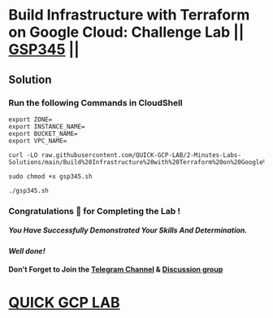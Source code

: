 # Build Infrastructure with Terraform on Google Cloud: Challenge Lab || [GSP345](https://www.cloudskillsboost.google/focuses/42740?parent=catalog) ||

## Solution

### Run the following Commands in CloudShell
```
export ZONE=
export INSTANCE_NAME=
export BUCKET_NAME=
export VPC_NAME=
```
```
curl -LO raw.githubusercontent.com/QUICK-GCP-LAB/2-Minutes-Labs-Solutions/main/Build%20Infrastructure%20with%20Terraform%20on%20Google%20Cloud%20Challenge%20Lab/gsp345.sh

sudo chmod +x gsp345.sh

./gsp345.sh
```

### Congratulations 🎉 for Completing the Lab !

##### *You Have Successfully Demonstrated Your Skills And Determination.*

#### *Well done!*

#### Don't Forget to Join the [Telegram Channel](https://t.me/quickgcplab) & [Discussion group](https://t.me/quickgcplabchats)

# [QUICK GCP LAB](https://www.youtube.com/@quickgcplab)
